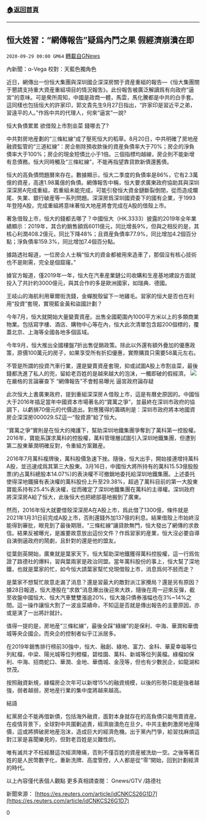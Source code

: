 ###  [:house:返回首頁](https://github.com/ourhimalayas/txt)
---

## 恒大姓習：“網傳報告”疑爲內鬥之果 假經濟崩潰在即
`2020-09-29 00:00 GM64` [轉載自GNews](https://gnews.org/zh-hant/389698/)

內新聞：α-Vega  校對：天藍色獨角色

近日，網傳出一份恒大集團與深圳國企深深房關于資産重組的報告—《恒大集團關于懇請支持重大資産重組項目的情況報吿》。此份報吿被廣泛解讀爲有向政府“逼宮”的意味。可是衆所周知，中國是政商一體，馬雲，馬化騰都是中共的白手套。這同樣也包括恒大的許家印，郭文貴先生9月27日指出，“許家印是習近平之弟，習遠平的人。”作爲中共的代理人，何來“逼宮”一說?

恒大負債累累 欲借殼上市割韭菜 錢哪去了?

中共對房地産劃的“三條紅線”成了壓死恒大的稻草。8月20日，中共明確了房地産融資監管的“三道紅線”：房企剔除預收款後的資産負債率大于70%；房企的淨負債率大于100%；房企的現金短債比小于1倍。三個指標均越線，房企則不能新增有息債務。恒大同時觸及“三條紅線”，不能再指望靠貸款新債還舊債。

恒大的高負債問題曆來存在。數據顯示，恒大二季度的負債率是86%，它有2.3萬億的資産，高達1.98萬億的負債。網傳報吿中稱，恒大要求廣東政府協助其與深圳深深房A完成重組，若重組未能完成，可能引發恒大資金鏈斷裂倒閉，從而造成爛尾、失業、銀行破産等一系列問題。深深房爲深圳國資委下的國有企業，于1993年登陸A股，完成重組將意味著恒大地産將會完成在A股的借殼上市。

著急借殼上市，恒大的錢都去哪了？中國恒大（HK.3333）披露的2019年全年業績顯示：2019年，其合約銷售額爲6011億元，同比增長9%，但與之相反的是，其核心利潤408.2億元，同比下降48%；且資産負債率77.9%，同比增加4.2個百分點；淨負債率159.3%，同比增加7.4個百分點。

據路透社報道，一位房企人士稱“恒大的資金都被用來造車了，那個沒有核心技術也不是剛需，完全是個窟窿。”

據官方報道，僅2019年一年，恒大在汽車産業鏈公司收購和生産基地建設方面就投入了共計約3000億元，與其合作的多是歐洲國家，如瑞典、德國。

王岐山的海航利用華爾街洗錢，金蟬脫殼留下一地雞毛。習家的恒大是否也在利用“投資”套現，實現藍金黃和盜國計劃？

今年7月，恒大就開始大量變賣資産。出售全國範圍內1000平方米以上的多類商業物業。包括寫字樓、酒店、購物中心等在內，恒大此次清單包含超200個標的，覆蓋北京、上海等全國各地多個區域。

今年9月，恒大推出全國樓盤7折出售促銷政策。除此以外還有額外疊加的優惠政策，原價100萬元的房子，如果享受所有折扣優惠，實際購買只需要58萬元左右。

不管是所謂的投資汽車行業，還是變賣資産套現，抑或試圖A股上市割韭菜，最後錢都洗進了私人的兜，留給老百姓的是越來越大的泡沫，一觸即破的假經濟。
![]()![](https://s3.amazonaws.com/gnews-media-offload/wp-content/uploads/2020/09/28235720/47-2.png)
在嚴格的言論審查下 “網傳報告”不會輕易曝光 逼宮政府論存疑

此次恒大上書廣東政府，提到重組深深房Ａ借殼上市，這是有曆史原因的。中國恒大于2016年插足當年中國資本市場著名的“寶萬之爭”，並最終在深圳市政府的協調下，以虧損70億元的代價退出。對應獲得的籌碼則是：深圳市政府將本地國資房企深深房000029.SZ這一“殼資源”給了恒大。

“寶萬之爭”實則是在恒大的掩護下，幫助深圳地鐵集團爭奪到了萬科第一控股權。2016年，寶能系謀求萬科的控股權，萬科管理層試圖引入深圳地鐵集團，但遭到第二股東華潤明確反對，令重組方案難産。

2016年7月萬科複牌後，萬科股價急速下挫。隨後，恒大出手，開始接連增持萬科A股，並迅速成爲其第三大股東。3月16日，中國恒大將所持有的萬科15.53億股股票(約占萬科總股本14.07%)的表決權不可撤銷地委托給深圳地鐵集團。上述委托使得深地鐵擁有表決權的萬科股份上升至29.38%，超過了萬科目前的第一大股東寶能系持有25.4%表決權，從而確定了深圳地鐵集團在萬科的主導權。深圳政府將深深房A給了恒大，此後恒大也把總部基地搬到了廣東。

然而，2016年恒大就要借殼深深房A在A股上市，爲此借了1300億，條件就是2021年1月31日前完成A股上市，否則還錢外加137億的利息。結果借殼上市始終沒能得到審批，眼見到了最後期限，“三條紅線”讓貸款無門，恒大發出了網傳的求救信。結果反被曝光，是誰要故意放出這份文件？作爲習家的産業，恒大沒必要自導自演倒逼政府的鬧劇，且針對的還是他的盟友。

從葉劍英開始，廣東就是葉家天下。恒大幫助深地鐵獲得萬科控股權，這一行爲佐證了路德社的爆料，習與葉兩家是政治同盟。當年萬科股份的事上，恒大幫了深地鐵，也就是葉家的忙，如今恒大請葉家幫忙兌現借殼上市，消息爲何不胫而走？

是葉家不想幫忙故意走漏了消息？還是習最大的敵對派江家攪局？還是另有原因？據28日報道，恒大港股在“求救”消息爆出後迎來大跌，隨後在周一迎來反彈，截至收盤中國恒大、恒大汽車雙雙漲逾20%，恒大幾只債券漲幅也在3%~14%之間。這一操作讓恒大割了一波韭菜續命，不知這是否就是傳出報告的主要原因，亦或是演了一出將計就計。

值得一提的是，房地産“三條紅線”，最後全踩“綠線”的是保利、中海、華潤和華僑城等央企國企。而央企的控制者似乎江派居多。

在2019年銷售排行榜前30強中，恒大、融創、綠地、富力、金科、華夏幸福等位列紅檔，中梁、陽光城等位列橙檔，碧桂園、萬科、新城等位列黃檔。綠檔如保利、中海、招商蛇口、華潤、金地、華僑城、金茂等，但也有少數民企，如龍湖和世茂。

按照融資新規，綠檔房企次年可以新增15%的融資規模，以後的形勢只能是強者越強，弱者越弱，房地産行業的集中度將越來越高。

結語

紅黨房企不能再借新債，包括海外融資，面對本身就存在的高負債只能甩賣資産。在疫情背景下，全球對中共圍剿追責，經濟崩潰危在旦夕。中共主動刺激房地産降價，這或將擠破房地産泡沫，造成巨大的經濟危機。出于黨內鬥爭，給習找麻煩這對江家是喜聞樂見的，但對老百姓是災難性的。

唯有滅共才不枉經曆這次經濟陣痛，否則不僅百姓的資産被洗劫一空。之後等著百姓的是人民幣數字化，重新洗牌、高度管控，人人都是從“零”開始，回到計劃經濟的時代。

以上內容僅代表個人觀點
更多真相請查閱：
Gnews/GTV /路德社

新聞來源：
[https://es.reuters.com/article/idCNKCS26G1D7](https://es.reuters.com/article/idCNKCS26G1D7)

0
